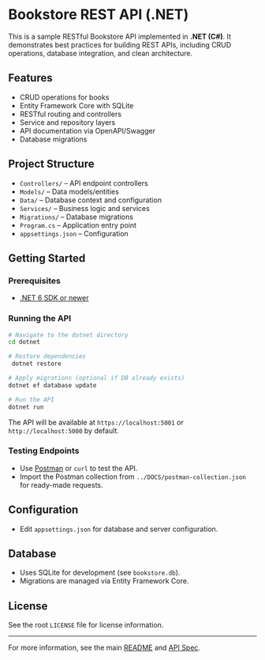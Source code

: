 # Bookstore REST API (.NET)

This is a sample RESTful Bookstore API implemented in **.NET (C#)**. It demonstrates best practices for building REST APIs, including CRUD operations, database integration, and clean architecture.

## Features
- CRUD operations for books
- Entity Framework Core with SQLite
- RESTful routing and controllers
- Service and repository layers
- API documentation via OpenAPI/Swagger
- Database migrations

## Project Structure
- `Controllers/` – API endpoint controllers
- `Models/` – Data models/entities
- `Data/` – Database context and configuration
- `Services/` – Business logic and services
- `Migrations/` – Database migrations
- `Program.cs` – Application entry point
- `appsettings.json` – Configuration

## Getting Started

### Prerequisites
- [.NET 6 SDK or newer](https://dotnet.microsoft.com/download)

### Running the API
```bash
# Navigate to the dotnet directory
cd dotnet

# Restore dependencies
 dotnet restore

# Apply migrations (optional if DB already exists)
dotnet ef database update

# Run the API
dotnet run
```

The API will be available at `https://localhost:5001` or `http://localhost:5000` by default.

### Testing Endpoints
- Use [Postman](https://www.postman.com/) or `curl` to test the API.
- Import the Postman collection from `../DOCS/postman-collection.json` for ready-made requests.

## Configuration
- Edit `appsettings.json` for database and server configuration.

## Database
- Uses SQLite for development (see `bookstore.db`).
- Migrations are managed via Entity Framework Core.

## License
See the root `LICENSE` file for license information.

---

For more information, see the main [README](../README.md) and [API Spec](../DOCS/api-spec.md).
